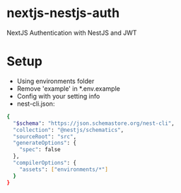 # nextjs-nestjs-auth
NextJS Authentication with NestJS and JWT

# Setup
- Using environments folder
- Remove 'example' in *.env.example
- Config with your setting info
- nest-cli.json:

```bash
{
  "$schema": "https://json.schemastore.org/nest-cli",
  "collection": "@nestjs/schematics",
  "sourceRoot": "src",
  "generateOptions": {
    "spec": false
  },
  "compilerOptions": {
    "assets": ["environments/*"]
  }
}

```
